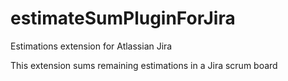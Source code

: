 # estimateSumPluginForJira
Estimations extension for Atlassian Jira

This extension sums remaining estimations in a Jira scrum board
